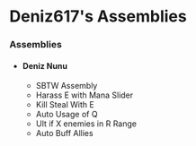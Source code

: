 # Deniz617's Assemblies

### Assemblies

* #### Deniz Nunu
  - SBTW Assembly
  - Harass E with Mana Slider
  - Kill Steal With E
  - Auto Usage of Q
  - Ult if X enemies in R Range
  - Auto Buff Allies

